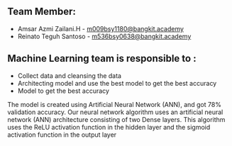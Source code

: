 ## Team Member:

* Amsar Azmi Zailani.H - m009bsy1180@bangkit.academy
* Reinato Teguh Santoso - m536bsy0638@bangkit.academy

## Machine Learning team is responsible to :
* Collect data and cleansing the data
* Architecting model and use the best model to get the best accuracy
* Model to get the best accuracy

The model is created using Artificial Neural Network (ANN), and got 78% validation accuracy.
Our neural network algorithm uses an artificial neural network (ANN) architecture consisting of two Dense layers.
This algorithm uses the ReLU activation function in the hidden layer and the sigmoid activation function in the output layer
